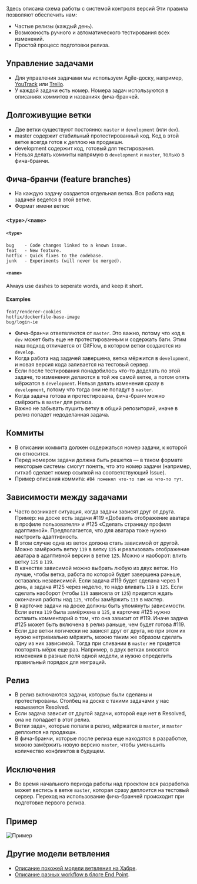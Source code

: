 Здесь описана схема работы с системой контроля версий Эти правила позволяют обеспечить нам:

* Частые релизы (каждый день).
* Возможность ручного и автоматического тестирования всех изменений.
* Простой процесс подготовки релиза.


Управление задачами
-------------------

* Для управления задачами мы используем Agile-доску, например, [YouTrack](https://www.jetbrains.com/youtrack/) или [Trello](https://trello.com/).
* У каждой задачи есть номер. Номера задач используются в описаниях коммитов и названиях фича-бранчей.


Долгоживущие ветки
------------------

* Две ветки существуют постоянно: `master` и `development` (или `dev`).
* master содержит стабильный протестированный код. Код в этой ветке всегда готов к деплою на продакшн.
* development содержит код, готовый для тестирования.
* Нельзя делать коммиты напрямую в `development` и `master`, только в фича-бранчи.


Фича-бранчи (feature branches)
------------------------------

* На каждую задачу создается отдельная ветка. Вся работа над задачей ведется в этой ветке.
* Формат имени ветки: 

### `<type>/<name>`

#### `<type>`
```
bug    - Code changes linked to a known issue.
feat   - New feature.
hotfix - Quick fixes to the codebase.
junk   - Experiments (will never be merged).
```

#### `<name>`
Always use dashes to seperate words, and keep it short.

#### Examples
```
feat/renderer-cookies
hotfix/dockerfile-base-image
bug/login-ie
```
* Фича-бранчи ответвляются от `master`. Это важно, потому что код в `dev` может быть еще не протестированным и содержать баги. Этим наш подход отличается от GitFlow, в котором ветки создаются из `develop`.
* Когда работа над задачей завершена, ветка мёржится в `development`, и новая версия кода заливается на тестовый сервер.
* Если после тестирования понадобилось что-то доделать по этой задаче, то изменения делаются в той же самой ветке, а потом опять мёржатся в `development`. Нельзя делать изменения сразу в `development`, потому что тогда они не попадут в `master`.
* Когда задача готова и протестирована, фича-бранч можно смёржить в `master` для релиза.
* Важно не забывать пушить ветку в общий репозиторий, иначе в релиз попадет недоделанная задача.


Коммиты
-------

* В описании коммита должен содержаться номер задачи, к которой он относится.
* Перед номером задачи должна быть решетка — в таком формате некоторые системы смогут понять, что это номер задачи (например, гитхаб сделает номер ссылкой на соответствующий Issue).
* Пример описания коммита: `#84 поменял что-то там на что-то тут`.


Зависимости между задачами
--------------------------

* Часто возникает ситуация, когда задачи зависят друг от друга. Пример: на доске есть задачи #119 «Добавить отображение аватара в профиле пользователя» и #125 «Сделать страницу профиля адаптивной». Предполагается, что для аватара тоже нужно настроить адаптивность.
* В этом случае одна из веток должна стать зависимой от другой. Можно замёржить ветку `119` в ветку `125` и реализовать отображение аватара в адаптивной версии в ветке `125`. Можно и наоборот: влить ветку `125` в `119`.
* В качестве зависимой можно выбрать любую из двух веток. Но лучше, чтобы ветка, работа по которой будет завершена раньше, оставалсь независимой. Если задача #119 будет сделана через 1 день, а задача #125 через неделю, то надо вливать `119` в `125`. Если сделать наоборот (чтобы `119` зависела от `125`) придется ждать окончания работы над `125`, чтобы замёржить `119` в мастер.
* В карточке задачи на доске должны быть упомянуты зависимости. Если ветка `119` была замёржена в `125`, в карточке #125 нужно оставить комментарий о том, что она зависит от #119. Иначе задача #125 может быть включена в релиз раньше, чем будет готова #119.
* Если две ветки логически не зависят друг от друга, но при этом их нужно нетривиально мёржить, можно таким же образом сделать одну из них зависимой. Тогда при сливании в `master` не придется повторять мёрж еще раз. Например, в двух ветках вносятся изменения в разные поля одной модели, и нужно определить правильный порядок для миграций.


Релиз
-----

* В релиз включаются задачи, которые были сделаны и протестированы. Столбец на доске с такими задачами у нас называется Resolved.
* Если задача зависит от другой задачи, которой еще нет в Resolved, она не попадает в этот релиз.
* Ветки задач, которые попали в релиз, мёржатся в `master`, и `master` деплоится на продакшн.
* В фича-бранчи, которые после релиза еще находятся в разработке, можно замёржить новую версию `master`, чтобы уменьшить количество конфликтов в будущем.


Исключения
----------

* Во время начального периода работы над проектом вся разработка может вестись в ветке `master`, которая сразу деплоится на тестовый сервер. Переход на использование фича-бранчей происходит при подготовке первого релиза.


Пример
------

![Пример](workflow.png)


Другие модели ветвления
-----------------------

* [Описание похожей модели ветвления на Хабре](https://habrahabr.ru/post/106912/).
* [Описание разных workflow в блоге End Point](http://blog.endpoint.com/2014/05/git-workflows-that-work.html).
